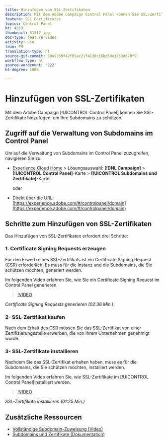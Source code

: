 ```yaml
---
title: Hinzufügen von SSL-Zertifikaten
description: Mit dem Adobe Campaign Control Panel können Sie SSL-Zertifikate hinzufügen, um Ihre Subdomains zu schützen.
feature: SSL Certificates
topics: Control Panel
kt: 4219
thumbnail: 31317.jpg
doc-type: feature video
activity: use
team: PM
translation-type: ht
source-git-commit: 60a9359f42f05ac21f4130c16bd5de1353d679f9
workflow-type: ht
source-wordcount: '222'
ht-degree: 100%

---
```



# Hinzufügen von SSL-Zertifikaten

Mit dem Adobe Campaign [!UICONTROL Control Panel] können Sie SSL-Zertifikate hinzufügen, um Ihre Subdomains zu schützen.

## Zugriff auf die Verwaltung von Subdomains im Control Panel

Um auf die Verwaltung von Subdomains im Control Panel zuzugreifen, navigieren Sie zu:

* [Experience Cloud Home](https://experience.adobe.com/#/home) > Lösungsauswahl: **[!DNL Campaign]** > **[!UICONTROL Control Panel]**-Karte > **[!UICONTROL Subdomains und Zertifikate]**-Karte

   oder
* Direkt über die URL: [https://experience.adobe.com/#/controlpanel/domain](https://experience.adobe.com/#/controlpanel/domain)

## Schritte zum Hinzufügen von SSL-Zertifikaten

Das Hinzufügen von SSL-Zertifikaten erfordert drei Schritte:

### 1. Certificate Signing Requests erzeugen

Für den Erwerb eines SSL-Zertifikats ist ein Certificate Signing Request (CSR) erforderlich. Es muss für die Instanz und die Subdomains, die Sie schützen möchten, generiert werden.

Im folgenden Video erfahren Sie, wie Sie ein Certificate Signing Request im Control Panel generieren.

>[!VIDEO](https://video.tv.adobe.com/v/31317?quality=12&captions=ger)

*Certificate Signing Requests generieren (02:36 Min.)*

### 2- SSL-Zertifikat kaufen

Nach dem Erhalt des CSR müssen Sie das SSL-Zertifikat von einer Zertifizierungsstelle erwerben, die von Ihrem Unternehmen genehmigt wurde.

### 3- SSL-Zertifikate installieren

Nachdem Sie das SSL-Zertifikat erhalten haben, muss es für die Subdomains, die Sie schützen möchten, installiert werden.

Im folgenden Video erfahren Sie, wie SSL-Zertifikate im [!UICONTROL Control Panel]installiert werden.

>[!VIDEO](https://video.tv.adobe.com/v/31166?quality=12&captions=ger)

*SSL-Zertifikate installieren (01:25 Min.)*

## Zusätzliche Ressourcen

* [Vollständige Subdomain-Zuweisung (Video)](./subdomain-delegation.md)
* [Subdomains und Zertifikate (Dokumentation)](https://docs.adobe.com/content/help/de-DE/control-panel/using/subdomains-and-certificates/renewing-subdomain-certificate.html)
